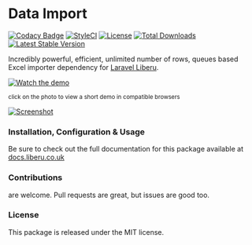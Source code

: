 # Data Import

[![Codacy Badge](https://app.codacy.com/project/badge/Grade/8c53be4df359406b8ce6bc48f627aee8)](https://www.codacy.com/gh/laravel-liberu/data-import?utm_source=github.com&amp;utm_medium=referral&amp;utm_content=laravel-liberu/data-import&amp;utm_campaign=Badge_Grade) 
[![StyleCI](https://github.styleci.io/repos/89221336/shield?branch=master)](https://github.styleci.io/repos/89221336)
[![License](https://poser.pugx.org/laravel-liberu/data-import/license)](https://packagist.org/packages/laravel-liberu/data-import)
[![Total Downloads](https://poser.pugx.org/laravel-liberu/data-import/downloads)](https://packagist.org/packages/laravel-liberu/data-import)
[![Latest Stable Version](https://poser.pugx.org/laravel-liberu/data-import/version)](https://packagist.org/packages/laravel-liberu/data-import)

Incredibly powerful, efficient, unlimited number of rows, queues based Excel importer dependency for [Laravel Liberu](https://github.com/laravel-liberu/Liberu).

[![Watch the demo](https://laravel-liberu.github.io/dataimport/screenshots/bulma_006_thumb.png)](https://laravel-liberu.github.io/data-import/videos/bulma_demo_01.mp4)


<sup>click on the photo to view a short demo in compatible browsers</sup>

[![Screenshot](https://laravel-liberu.github.io/dataimport/screenshots/bulma_007_thumb.png)](https://laravel-liberu.github.io/data-import/screenshots/bulma_007.png)


### Installation, Configuration & Usage

Be sure to check out the full documentation for this package available at [docs.liberu.co.uk](https://docs.liberu.co.uk/backend/data-import.html)

### Contributions

are welcome. Pull requests are great, but issues are good too.

### License

This package is released under the MIT license.
